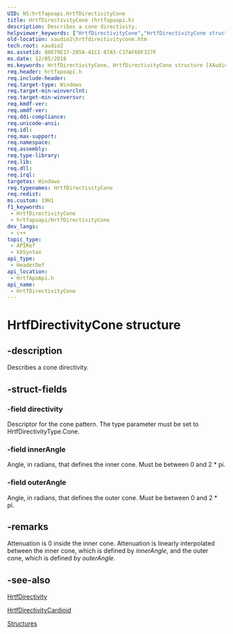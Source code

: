 ```yaml
---
UID: NS:hrtfapoapi.HrtfDirectivityCone
title: HrtfDirectivityCone (hrtfapoapi.h)
description: Describes a cone directivity.
helpviewer_keywords: ["HrtfDirectivityCone","HrtfDirectivityCone structure [XAudio2 Audio Mixing APIs]","PHrtfDirectivityCone","PHrtfDirectivityCone structure pointer [XAudio2 Audio Mixing APIs]","hrtfapoapi/HrtfDirectivityCone","hrtfapoapi/PHrtfDirectivityCone","xaudio2.hrtfdirectivitycone"]
old-location: xaudio2\hrtfdirectivitycone.htm
tech.root: xaudio2
ms.assetid: 88679E17-285A-41C1-87A5-C37AF66F327F
ms.date: 12/05/2018
ms.keywords: HrtfDirectivityCone, HrtfDirectivityCone structure [XAudio2 Audio Mixing APIs], PHrtfDirectivityCone, PHrtfDirectivityCone structure pointer [XAudio2 Audio Mixing APIs], hrtfapoapi/HrtfDirectivityCone, hrtfapoapi/PHrtfDirectivityCone, xaudio2.hrtfdirectivitycone
req.header: hrtfapoapi.h
req.include-header: 
req.target-type: Windows
req.target-min-winverclnt: 
req.target-min-winversvr: 
req.kmdf-ver: 
req.umdf-ver: 
req.ddi-compliance: 
req.unicode-ansi: 
req.idl: 
req.max-support: 
req.namespace: 
req.assembly: 
req.type-library: 
req.lib: 
req.dll: 
req.irql: 
targetos: Windows
req.typenames: HrtfDirectivityCone
req.redist: 
ms.custom: 19H1
f1_keywords:
 - HrtfDirectivityCone
 - hrtfapoapi/HrtfDirectivityCone
dev_langs:
 - c++
topic_type:
 - APIRef
 - kbSyntax
api_type:
 - HeaderDef
api_location:
 - HrtfApoApi.h
api_name:
 - HrtfDirectivityCone
---
```


# HrtfDirectivityCone structure


## -description

Describes a cone directivity.

## -struct-fields

### -field directivity

Descriptor for the cone pattern. The type parameter must be set to HrtfDirectivityType.Cone.

### -field innerAngle

Angle, in radians, that defines the inner cone. Must be between 0 and 2 * pi.

### -field outerAngle

Angle, in radians, that defines the outer cone. Must be between 0 and 2 * pi.

## -remarks

Attenuation is 0 inside the inner cone.   Attenuation is linearly interpolated between the inner cone, which is defined by <i>innerAngle</i>, and the outer cone, which is defined by <i>outerAngle.</i>

## -see-also

<a href="https://docs.microsoft.com/windows/desktop/api/hrtfapoapi/ns-hrtfapoapi-hrtfdirectivity">HrtfDirectivity</a>



<a href="https://docs.microsoft.com/windows/desktop/api/hrtfapoapi/ns-hrtfapoapi-hrtfdirectivitycardioid">HrtfDirectivityCardioid</a>



<a href="https://docs.microsoft.com/windows/desktop/xaudio2/structures">Structures</a>

